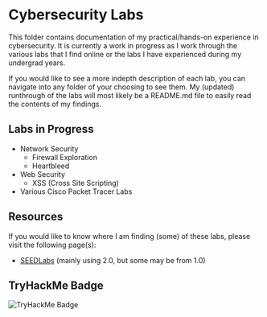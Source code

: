 # Cybersecurity Labs

This folder contains documentation of my practical/hands-on experience in cybersecurity. It is currently a work in progress as I work through the various labs that I find online or the labs I have experienced during my undergrad years.

If you would like to see a more indepth description of each lab, you can navigate into any folder of your choosing to see them.  My (updated) runthrough of the labs will most likely be a README.md file to easily read the contents of my findings. 

## Labs in Progress
- Network Security
    - Firewall Exploration
    - Heartbleed
- Web Security
    - XSS (Cross Site Scripting)
- Various Cisco Packet Tracer Labs

## Resources
If you would like to know where I am finding (some) of these labs, please visit the following page(s):

- [SEEDLabs](https://seedsecuritylabs.org/labs.html) (mainly using 2.0, but some may be from 1.0)

## TryHackMe Badge
![TryHackMe Badge](https://tryhackme-badges.s3.amazonaws.com/acheungcompsci.png)
